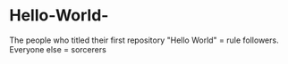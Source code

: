 # Hello-World-
The people who titled their first repository "Hello World" = rule followers. Everyone else = sorcerers 
